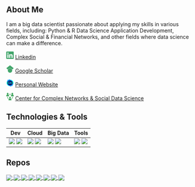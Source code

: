 <!--  [![Header](https://raw.githubusercontent.com/Dorsa-Arezooji/Dorsa-Arezooji/master/header.gif "Go to website")](https://dorsa-arezooji.github.io/)
-->
## About Me

I am a big data scientist passionate about applying my skills in various fields, including: 
Python & R Data Science Application Development, Complex Social & Financial Networks, and other fields where data science can make a difference.

<!-- * You can find me on [![](https://i.stack.imgur.com/gVE0j.png)](https://www.linkedin.com/in/dorsa-arezooji/) or check out my [website](https://dorsa-arezooji.github.io/)! 

* I try to share anything I might find useful such as tutorials, papers, apps, tips and advice, my experiences, and more in my [blog](https://Dorsa-Arezooji.github.io/Blog). -->

[<img height="20" width="20" src="https://raw.githubusercontent.com/Dorsa-Arezooji/Dorsa-Arezooji/master/linkedin(1).svg" />](https://www.linkedin.com/in/dorsa-arezooji/) [Linkedin](https://www.linkedin.com/in/dorsa-arezooji/)

[<img height="20" width="20" src="https://raw.githubusercontent.com/Dorsa-Arezooji/Dorsa-Arezooji/master/googlescholar(1).svg" />](https://scholar.google.com/citations?user=OJz1WroAAAAJ&hl=en&oi=ao) [Google Scholar](https://scholar.google.com/citations?user=OJz1WroAAAAJ&hl=en&oi=ao)

[<img height="20" width="20" src="https://raw.githubusercontent.com/Dorsa-Arezooji/Dorsa-Arezooji/master/DA.png" />](https://dorsa-arezooji.github.io/) [Personal Website](https://dorsa-arezooji.github.io/)

[<img height="20" width="20" src="https://raw.githubusercontent.com/Dorsa-Arezooji/Dorsa-Arezooji/master/output-onlinepngtools(1).png" />](https://ccnsd.ir/) [Center for Complex Networks & Social Data Science](https://ccnsd.ir/)


## Technologies & Tools

| Dev | Cloud | Big Data | Tools |
| --- | --- | --- | --- |
|![](https://img.shields.io/badge/Python-informational?style=flat&logo=python&logoColor=02fc6e&color=1a3f2d) ![](https://img.shields.io/badge/R-informational?style=flat&logo=R&logoColor=02fc6e&color=1a3f2d) | ![](https://img.shields.io/badge/AWS-informational?style=flat&logo=amazon-aws&logoColor=02fc6e&color=1a3f2d) ![](https://img.shields.io/badge/GCP-informational?style=flat&logo=google-cloud&logoColor=02fc6e&color=1a3f2d) | ![](https://img.shields.io/badge/Hadoop-informational?style=flat&logo=Hadoop&logoColor=02fc6e&color=1a3f2d) ![](https://img.shields.io/badge/PySpark-informational?style=flat&logo=Apache-Spark&logoColor=02fc6e&color=1a3f2d) | ![](https://img.shields.io/badge/Docker-informational?style=flat&logo=docker&logoColor=02fc6e&color=1a3f2d) ![](https://img.shields.io/badge/Kubernetes-informational?style=flat&logo=kubernetes&logoColor=02fc6e&color=1a3f2d) |
<!--
|![](https://img.shields.io/badge/Code-Python-informational?style=flat&logo=python&logoColor=white&color=2bbc8a) | 


|![](https://img.shields.io/badge/Code-Python-informational?style=flat&logo=python&logoColor=white&color=2bbc8a) ![](https://img.shields.io/badge/Code-R-informational?style=flat&logo=R&logoColor=white&color=2bbc8a) ![](https://img.shields.io/badge/Code-Matlab-informational?style=flat&logo=mathworks&logoColor=white&color=2bbc8a) ![](https://img.shields.io/badge/Code-HTML-informational?style=flat&logo=HTML5&logoColor=white&color=2bbc8a) | ![](https://img.shields.io/badge/Cloud-AWS-informational?style=flat&logo=amazon-aws&logoColor=white&color=2bbc8a) ![](https://img.shields.io/badge/Cloud-GCP-informational?style=flat&logo=google-cloud&logoColor=white&color=2bbc8a) | ![](https://img.shields.io/badge/DB-Cassandra-informational?style=flat&logo=apache-cassandra&logoColor=white&color=2bbc8a) ![](https://img.shields.io/badge/DB-MySQL-informational?style=flat&logo=MySQL&logoColor=white&color=2bbc8a) ![](https://img.shields.io/badge/DB-MongoDB-informational?style=flat&logo=mongoDB&logoColor=white&color=2bbc8a) | ![](https://img.shields.io/badge/Big_Data-Hadoop-informational?style=flat&logo=Hadoop&logoColor=white&color=2bbc8a) ![](https://img.shields.io/badge/Big_Data-PySpark-informational?style=flat&logo=Apache-Spark&logoColor=white&color=2bbc8a) | ![](https://img.shields.io/badge/Tools-Docker-informational?style=flat&logo=docker&logoColor=white&color=2bbc8a) ![](https://img.shields.io/badge/Tools-Kubernetes-informational?style=flat&logo=kubernetes&logoColor=white&color=2bbc8a) | ![](https://img.shields.io/badge/Viz-Tableau-informational?style=flat&logo=Tableau&logoColor=white&color=2bbc8a) ![](https://img.shields.io/badge/OS-Linux-informational?style=flat&logo=linux&logoColor=white&color=2bbc8a) | 

[![Top Langs](https://github-readme-stats.vercel.app/api/top-langs/?username=Dorsa-Arezooji&layout=compact&title_color=04fc95&text_color=90e1df&icon_color=04fc95&bg_color=121112)](https://github.com/Dorsa-Arezooji)
-->
## Repos

<!--
<a href="https://github.com/Dorsa-Arezooji/Dorsa-Arezooji">
  <img align="center" src="https://github-readme-stats.vercel.app/api/top-langs/?username=Dorsa-Arezooji&hide=java,html&theme=material-palenight&show_icons=true" />
</a>
<a href="https://github.com/Dorsa-Arezooji/Dorsa-Arezooji">
  <img align="center" src="https://github-readme-stats.vercel.app/api?username=Dorsa-Arezooji&show_icons=true&line_height=27&count_private=true&theme=material-palenight&show_icons=true" alt="Dorsa's GitHub Stats" />
</a>
-->

<a href="https://github.com/Dorsa-Arezooji/PortoDash">
  <img align="center" src="https://github-readme-stats.vercel.app/api/pin/?username=Dorsa-Arezooji&repo=PortoDash&title_color=04fc95&text_color=90e1df&icon_color=04fc95&bg_color=071611&show_icons=true" />
</a>

<a href="https://github.com/Dorsa-Arezooji/NetSent">
  <img align="center" src="https://github-readme-stats.vercel.app/api/pin/?username=Dorsa-Arezooji&repo=NetSent&title_color=04fc95&text_color=90e1df&icon_color=04fc95&bg_color=071611&show_icons=true" />
</a>

<a href="https://github.com/Dorsa-Arezooji/Forex-MCMC">
  <img align="center" src="https://github-readme-stats.vercel.app/api/pin/?username=Dorsa-Arezooji&repo=Forex-MCMC&title_color=04fc95&text_color=90e1df&icon_color=04fc95&bg_color=071611&show_icons=true" />
</a>

<a href="https://github.com/Dorsa-Arezooji/Ethereum-Analysis">
  <img align="center" src="https://github-readme-stats.vercel.app/api/pin/?username=Dorsa-Arezooji&repo=Ethereum-Analysis&title_color=04fc95&text_color=90e1df&icon_color=04fc95&bg_color=071611&show_icons=true" />
</a>  

<a href="https://github.com/Dorsa-Arezooji/Forex-Flask">
  <img align="center" src="https://github-readme-stats.vercel.app/api/pin/?username=Dorsa-Arezooji&repo=Forex-Flask&title_color=04fc95&text_color=90e1df&icon_color=04fc95&bg_color=071611&show_icons=true" />
</a>  

<a href="https://github.com/Dorsa-Arezooji/Retail-Analytics">
  <img align="center" src="https://github-readme-stats.vercel.app/api/pin/?username=Dorsa-Arezooji&repo=Retail-Analytics&title_color=04fc95&text_color=90e1df&icon_color=04fc95&bg_color=071611&show_icons=true" />
</a> 

<a href="https://github.com/Dorsa-Arezooji/Sick-Pigs">
  <img align="center" src="https://github-readme-stats.vercel.app/api/pin/?username=Dorsa-Arezooji&repo=Sick-Pigs&title_color=04fc95&text_color=90e1df&icon_color=04fc95&bg_color=071611&show_icons=true" />
</a> 

<a href="https://github.com/Dorsa-Arezooji/SplittR">
  <img align="center" src="https://github-readme-stats.vercel.app/api/pin/?username=Dorsa-Arezooji&repo=SplittR&title_color=04fc95&text_color=90e1df&icon_color=04fc95&bg_color=071611&show_icons=true" />
</a> 

<!-- Resources -->
<!-- Icons: https://simpleicons.org/ -->
<!-- GitHub Stats: https://github.com/anuraghazra/github-readme-stats -->
<!-- Emojis: https://emojipedia.org/emoji/ -->
<!-- HTML Emojis: https://www.fileformat.info/index.htm -->
<!-- Shields: https://shields.io/ -->
<!-- Awesome GitHub Profile README: https://github.com/abhisheknaiidu/awesome-github-profile-readme -->

<!--  
   * [Forex-MCMC](https://github.com/Dorsa-Arezooji/Forex-MCMC) `R` | `Bayesian Structural Time-Series` `Forecst` `MCMC`
   * [Ethereum-Analysis](https://github.com/Dorsa-Arezooji/Ethereum-Analysis) `Python` | `Big Data Processing` `Big Graphs`
   * [Retail-Analytics](https://github.com/Dorsa-Arezooji/Retail-Analytics) `Python` | `Machine Learning` `Prediction` `Bayesian Learning`
   * [Forex-Flask](https://github.com/Dorsa-Arezooji/Forex-Flask) `Python` | `REST API` `Live & Historical Quotes` `Trading Journal`
    
**Medical Data Analysis & Drug Development**
  
   * [Sick-Pigs](https://github.com/Dorsa-Arezooji/Sick-Pigs) `R` | `rstan` `MCMC` `Drug Dosing` `Bayesian Hierarchical Modeling`
   * [EEG-Fractal-Analysis](https://github.com/Dorsa-Arezooji/EEG-Fractal-Analysis) `Matlab` | `EEG Signal Processing` `Fractal Analysis`
   * [AutoDoc](https://github.com/Dorsa-Arezooji/AutoDoc) `owl` `swrl` | `Medical Informatics` `Ontology` `Inference`
-->

